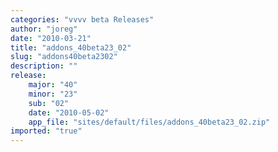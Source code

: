 ```yaml
---
categories: "vvvv beta Releases"
author: "joreg"
date: "2010-03-21"
title: "addons_40beta23_02"
slug: "addons40beta2302"
description: ""
release: 
    major: "40"
    minor: "23"
    sub: "02"
    date: "2010-05-02"
    app_file: "sites/default/files/addons_40beta23_02.zip"
imported: "true"
---
```



